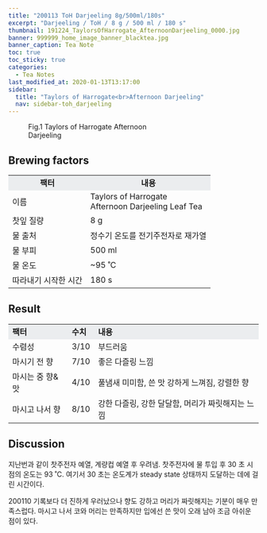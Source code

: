 ```yaml
---
title: "200113 ToH Darjeeling 8g/500ml/180s"
excerpt: "Darjeeling / ToH / 8 g / 500 ml / 180 s"
thumbnail: 191224_TaylorsOfHarrogate_AfternoonDarjeeling_0000.jpg
banner: 999999_home_image_banner_blacktea.jpg
banner_caption: Tea Note
toc: true
toc_sticky: true
categories:
  - Tea Notes
last_modified_at: 2020-01-13T13:17:00
sidebar:
  title: "Taylors of Harrogate<br>Afternoon Darjeeling"
  nav: sidebar-toh_darjeeling
---
```


<figure class="align-center" style="width: 300px">
  <a href="/assets/images/191224_TaylorsOfHarrogate_AfternoonDarjeeling_0000.jpg">
  <img src="{{ site.url }}{{ site.baseurl }}/assets/images/191224_TaylorsOfHarrogate_AfternoonDarjeeling_0000.jpg" alt="">
  </a>
  <figcaption>
  Fig.1 Taylors of Harrogate Afternoon Darjeeling
  </figcaption>
</figure>

## Brewing factors

<div align="center">
  <table align = "center" >
      <tr bgcolor="#ebedef" align ="center">
  	<td><b>팩터</b></td>
  	<td><b>내용</b></td>
      </tr>
      <tr>
  	<td>이름</td>
  	<td>Taylors of Harrogate<br>Afternoon Darjeeling Leaf Tea</td>
      </tr>
      <tr>
  	<td>찻잎 질량</td>
  	<td>8 g</td>
      </tr>
      <tr>
    <td>물 출처</td>
  	<td>정수기 온도를 전기주전자로 재가열</td>
      </tr>
      <tr>
    <td>물 부피</td>
  	<td>500 ml</td>
      </tr>
      <tr>
    <td>물 온도</td>
  	<td>~95 ˚C</td>
      </tr>
      <tr>
    <td>따라내기 시작한 시간</td>
  	<td>180 s</td>
      </tr>
  </table>
</div>

## Result

<div align="center">
  <table align = "center" >
      <tr bgcolor="#ebedef" style="white-space:nowrap">
      	<td><b>팩터</b></td>
        <td><b>수치</b></td>
      	<td><b>내용</b></td>
      </tr>
      <tr>
      	<td>수렴성</td>
      	<td>3/10</td>
        <td>부드러움</td>
      </tr>
      <tr>
      	<td>마시기 전 향</td>
      	<td>7/10</td>
        <td>좋은 다즐링 느낌</td>
      </tr>
      <tr>
      	<td>마시는 중 향&맛</td>
      	<td>4/10</td>
        <td>풀냄새 미미함, 쓴 맛 강하게 느껴짐, 강렬한 향</td>
      </tr>
      <tr>
      	<td>마시고 나서 향</td>
      	<td>8/10</td>
        <td>강한 다즐링, 강한 달달함, 머리가 짜릿해지는 느낌</td>
      </tr>
  </table>
</div>

## Discussion
지난번과 같이 찻주전자 예열, 계량컵 예열 후 우려냄. 찻주전자에 물 투입 후 30 초 시점의 온도는 93 ˚C. 여기서 30 초는 온도계가 steady state 상태까지 도달하는 데에 걸린 시간이다.

200110 기록보다 더 진하게 우러났으나 향도 강하고 머리가 짜릿해지는 기분이 매우 만족스럽다. 마시고 나서 코와 머리는 만족하지만 입에선 쓴 맛이 오래 남아 조금 아쉬운 점이 있다.
